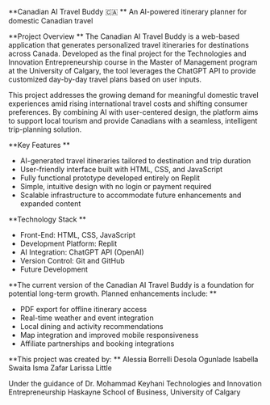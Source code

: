 **Canadian AI Travel Buddy 🇨🇦
**
An AI-powered itinerary planner for domestic Canadian travel

**Project Overview
**
The Canadian AI Travel Buddy is a web-based application that generates personalized travel itineraries for destinations across Canada. Developed as the final project for the Technologies and Innovation Entrepreneurship course in the Master of Management program at the University of Calgary, the tool leverages the ChatGPT API to provide customized day-by-day travel plans based on user inputs.

This project addresses the growing demand for meaningful domestic travel experiences amid rising international travel costs and shifting consumer preferences. By combining AI with user-centered design, the platform aims to support local tourism and provide Canadians with a seamless, intelligent trip-planning solution.

**Key Features
**
- AI-generated travel itineraries tailored to destination and trip duration
- User-friendly interface built with HTML, CSS, and JavaScript
- Fully functional prototype developed entirely on Replit
- Simple, intuitive design with no login or payment required
- Scalable infrastructure to accommodate future enhancements and expanded content

**Technology Stack
**
- Front-End: HTML, CSS, JavaScript
- Development Platform: Replit
- AI Integration: ChatGPT API (OpenAI)
- Version Control: Git and GitHub
- Future Development

**The current version of the Canadian AI Travel Buddy is a foundation for potential long-term growth. Planned enhancements include:
**
- PDF export for offline itinerary access
- Real-time weather and event integration
- Local dining and activity recommendations
- Map integration and improved mobile responsiveness
- Affiliate partnerships and booking integrations

**This project was created by:
**
Alessia Borrelli
Desola Ogunlade
Isabella Swaita
Isma Zafar
Larissa Little 

Under the guidance of Dr. Mohammad Keyhani
Technologies and Innovation Entrepreneurship
Haskayne School of Business, University of Calgary

